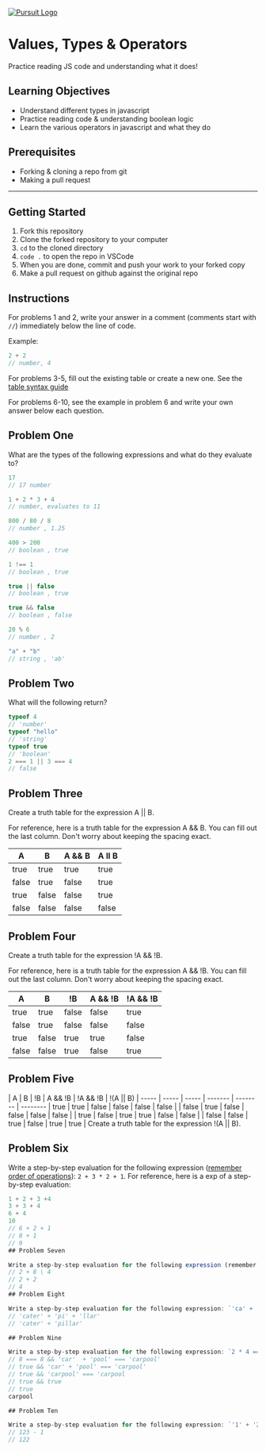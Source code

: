 [![Pursuit Logo](https://avatars1.githubusercontent.com/u/5825944?s=200&v=4)](https://pursuit.org)

# Values, Types & Operators

Practice reading JS code and understanding what it does!

## Learning Objectives

- Understand different types in javascript
- Practice reading code & understanding boolean logic
- Learn the various operators in javascript and what they do

## Prerequisites

- Forking & cloning a repo from git
- Making a pull request

---

## Getting Started

1. Fork this repository
1. Clone the forked repository to your computer
1. `cd` to the cloned directory
1. `code .` to open the repo in VSCode
1. When you are done, commit and push your work to your forked copy
1. Make a pull request on github against the original repo

## Instructions

For problems 1 and 2, write your answer in a comment (comments start with `//`) immediately below the line of code.

Example:

```js
2 + 2
// number, 4
```

For problems 3-5, fill out the existing table or create a new one. See the [table syntax guide](https://www.markdownguide.org/extended-syntax#tables)

For problems 6-10, see the example in problem 6 and write your own answer below each question.



## Problem One

What are the types of the following expressions and what do they evaluate to?

```js
17
// 17 number 

1 + 2 * 3 + 4
// number, evaluates to 11

800 / 80 / 8
// number , 1.25

400 > 200
// boolean , true

1 !== 1
// boolean , true

true || false
// boolean , true

true && false
// boolean , false

20 % 6
// number , 2

"a" + "b"
// string , 'ab'
```

## Problem Two

What will the following return?

```js
typeof 4
// 'number'
typeof "hello"
// 'string'
typeof true
// 'boolean'
2 === 1 || 3 === 4
// false
```

## Problem Three

Create a truth table for the expression A || B.

For reference, here is a truth table for the expression A && B. You can fill out the last column. Don't worry about keeping the spacing exact.

| A     | B     | A && B |  A ll B  |
| ----- | ----- | ------ | ---------
| true  | true  | true   |   true   |
| false | true  | false  |    true  |
| true  | false | false  |   true   |
| false | false | false  |    false |
## Problem Four

Create a truth table for the expression !A && !B.

For reference, here is a truth table for the expression A && !B. You can fill out the last column. Don't worry about keeping the spacing exact.

| A     | B     | !B    | A && !B | !A && !B  |
| ----- | ----- | ----- | ------- | --------  |
| true  | true  | false | false   | true      |
| false | true  | false | false   | false     |
| true  | false | true  | true    | false     |
| false | false | true  | false   | true       |

## Problem Five
| A     | B     | !B    | A && !B | !A && !B  | !(A || B)
| ----- | ----- | ----- | ------- | --------  | --------
| true  | true  | false | false   | false     | false |
| false | true  | false | false   | false     | false |
| true  | false | true  | true    | false     | false |
| false | false | true  | false   | true      | true |
Create a truth table for the expression !(A || B).

            
## Problem Six

Write a step-by-step evaluation for the following expression ([remember order of operations](https://www.mathsisfun.com/operation-order-pemdas.html)): `2 + 3 * 2 + 1`.
For reference, here is a exp of a step-by-step evaluation:

```js
1 + 2 + 3 +4 
3 + 3 + 4
6 + 4
10
// 6 + 2 + 1 
// 8 + 1
// 9
## Problem Seven

Write a step-by-step evaluation for the following expression (remember order of operations): `4 / 2 + 8 / 4`.
// 2 + 8 \ 4
// 2 + 2
// 4 
## Problem Eight

Write a step-by-step evaluation for the following expression: `'ca' + 'ter' + 'pi' + 'llar'`.
// 'cater' + 'pi' + 'llar' 
// 'cater' + 'pillar'

## Problem Nine

Write a step-by-step evaluation for the following expression: `2 * 4 === 8 && 'car' + 'pool' === 'carpool'`.
// 8 === 8 && 'car'  + 'pool' === 'carpool'
// true && 'car' + 'pool' === 'carpool' 
// true && 'carpool' === 'carpool
// true && true 
// true 
carpool

## Problem Ten

Write a step-by-step evaluation for the following expression: `'1' + '2' + '3' - '1'`.
// 123 - 1
// 122 